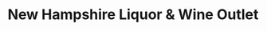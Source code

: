 ---
title: "New Hampshire Liquor & Wine Outlet"
url: /lancaster/new-hampshire-liquor-und-wine-outlet/
shop: Spirituosen
---